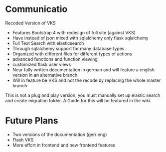 # Communicatio
Recoded Version of VKS
- Features Bootstrap 4 with redesign of full site (against VKS)
- Have instead of json mixed with sqlalchemy only flask sqlalchemy
- Full Text Search with elasticsearch
- Through sqlalchemy support for many database types
- Organized with different files for different types of actions
- advanced functions and function viewing
- customized flask user views
- Near fully written documentation in german and will feature a english version in an alternative branch
- Will in feature be VKS and not the recode by replacing the whole master branch

This is not a plug and play version, you must manually set up elastic search and create migration folder. A Guide for this will be featured in the wiki.

# Future Plans

- Two versions of the documentation (ger/ eng)
- Flash VKS
- More effort in frontend and new frontend features
